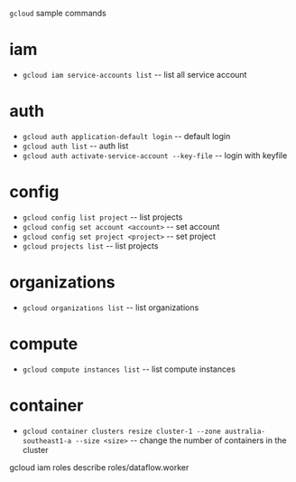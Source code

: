 `gcloud` sample commands

# iam

- `gcloud iam service-accounts list`           -- list all service account

# auth

- `gcloud auth application-default login`                       -- default login
- `gcloud auth list`                                            -- auth list
- `gcloud auth activate-service-account --key-file`             -- login with keyfile

# config

- `gcloud config list project`                      -- list projects
- `gcloud config set account <account>`             -- set account
- `gcloud config set project <project>`             -- set project
- `gcloud projects list`                            -- list projects

# organizations

- `gcloud organizations list`                       -- list organizations

# compute

- `gcloud compute instances list`                   -- list compute instances

# container

- `gcloud container clusters resize cluster-1 --zone australia-southeast1-a --size <size>`           -- change the number of containers in the cluster


gcloud iam roles describe roles/dataflow.worker